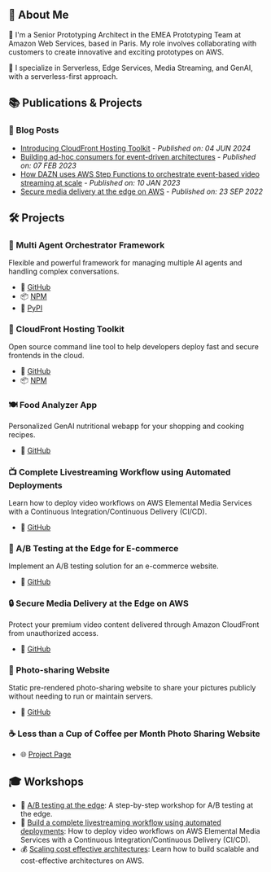 ## 🚀 About Me

🔭 I'm a Senior Prototyping Architect in the EMEA Prototyping Team at Amazon Web Services, based in Paris. My role involves collaborating with customers to create innovative and exciting prototypes on AWS.

💼 I specialize in Serverless, Edge Services, Media Streaming, and GenAI, with a serverless-first approach.

## 📚 Publications & Projects

### 📝 Blog Posts

- [Introducing CloudFront Hosting Toolkit](https://aws.amazon.com/blogs/networking-and-content-delivery/introducing-cloudfront-hosting-toolkit/) - *Published on: 04 JUN 2024*
- [Building ad-hoc consumers for event-driven architectures](https://aws.amazon.com/blogs/compute/building-ad-hoc-consumers-for-event-driven-architectures/) - *Published on: 07 FEB 2023*
- [How DAZN uses AWS Step Functions to orchestrate event-based video streaming at scale](https://aws.amazon.com/blogs/media/how-dazn-uses-aws-step-functions-to-orchestrate-event-based-video-streaming-at-scale/) - *Published on: 10 JAN 2023*
- [Secure media delivery at the edge on AWS](https://aws.amazon.com/blogs/media/secure-media-delivery-at-the-edge-on-amazon-web-services/) - *Published on: 23 SEP 2022*

## 🛠️ Projects

### 🤖 Multi Agent Orchestrator Framework
Flexible and powerful framework for managing multiple AI agents and handling complex conversations.
- 📂 [GitHub](https://github.com/awslabs/multi-agent-orchestrator)
- 📦 [NPM](https://www.npmjs.com/package/multi-agent-orchestrator)
- 🐍 [PyPI](https://pypi.org/project/multi-agent-orchestrator/)

### 🚀 CloudFront Hosting Toolkit
Open source command line tool to help developers deploy fast and secure frontends in the cloud.
- 📂 [GitHub](https://github.com/awslabs/cloudfront-hosting-toolkit)
- 📦 [NPM](https://www.npmjs.com/package/@aws/cloudfront-hosting-toolkit)

### 🍽️ Food Analyzer App
Personalized GenAI nutritional webapp for your shopping and cooking recipes.
- 📂 [GitHub](https://github.com/aws-samples/serverless-genai-food-analyzer-app)

### 📺 Complete Livestreaming Workflow using Automated Deployments
Learn how to deploy video workflows on AWS Elemental Media Services with a Continuous Integration/Continuous Delivery (CI/CD).
- 📂 [GitHub](https://github.com/aws-samples/cicd-mediaservices-workshop)

### 🔀 A/B Testing at the Edge for E-commerce
Implement an A/B testing solution for an e-commerce website.
- 📂 [GitHub](https://github.com/aws-samples/ab-testing-at-edge)

### 🔒 Secure Media Delivery at the Edge on AWS
Protect your premium video content delivered through Amazon CloudFront from unauthorized access.
- 📂 [GitHub](https://github.com/aws-solutions/secure-media-delivery-at-the-edge-on-aws)

### 📸 Photo-sharing Website
Static pre-rendered photo-sharing website to share your pictures publicly without needing to run or maintain servers.
- 📂 [GitHub](https://github.com/cornelcroi/photo-sharing-website)

### ☕ Less than a Cup of Coffee per Month Photo Sharing Website
- 🌐 [Project Page](https://manbehindlens.com/how_is_made.html)

## 🎓 Workshops

- 🔬 [A/B testing at the edge](https://catalog.us-east-1.prod.workshops.aws/workshops/e507820e-bd46-421f-b417-107cd608a3b2/en-US): A step-by-step workshop for A/B testing at the edge.
- 🎥 [Build a complete livestreaming workflow using automated deployments](https://catalog.us-east-1.prod.workshops.aws/workshops/b520360a-46d4-470e-a34f-c6cf4a73f674/en-US): How to deploy video workflows on AWS Elemental Media Services with a Continuous Integration/Continuous Delivery (CI/CD).
- 💰 [Scaling cost effective architectures](https://catalog.us-east-1.prod.workshops.aws/workshops/f238037c-8f0b-446e-9c15-ebcc4908901a/en-US): Learn how to build scalable and cost-effective architectures on AWS.